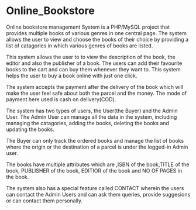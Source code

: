 # Online_Bookstore

Online bookstore management System is a PHP/MySQL project that provides multiple books of various genres in one central page. The system allows the user to view and choose the books of their choice by providing a list of catagories in which various genres of books are listed. 

This system allows the user to to view the description of the book, the editor and also the publisher of a book. The users can add their favourite books to the cart and can buy them whenever they want to. This system helps the user to buy a book online with just one click.

The system accepts the payment after the delivery of the book which will make the user feel safe about both the parcel and the money. The mode of payment here used is cash on delivery(COD). 

The system has two types of users, the User(the Buyer) and the Admin User. The Admin User can manage all the data in the system, including managing the catagories, adding the books, deleting the books and updating the books.

The Buyer can only track the ordered books and manage the list of books where the origin or the destination of a parcel is under the logged-in Admin user. 

The books have multiple attributes which are ,ISBN of the book,TITLE of the book, PUBLISHER of the book, EDITIOR of the book and NO OF PAGES in the book. 

The system also has a special feature called CONTACT wherein the users can contact the Admin Users and can ask them queries, provide suggesions or can contact them personally.
